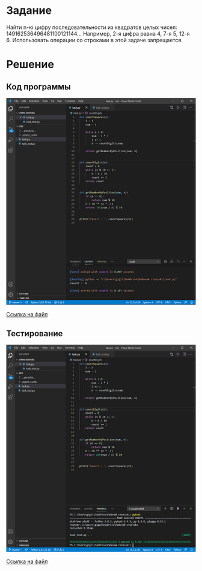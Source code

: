 # Задание

Найти n-ю цифру последовательности из квадратов целых чисел:
149162536496481100121144...
Например, 2-я цифра равна 4, 7-я 5, 12-я 6.
Использовать операции со строками в этой задаче запрещается.

# Решение

## Код программы  

![img1](img1.png)

[Ссылка на файл](/task.py)

## Тестирование  

![img2](img2.png)

[Ссылка на файл](/task_test.py)
